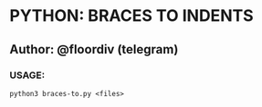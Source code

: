 # PYTHON: BRACES TO INDENTS
## Author: @floordiv (telegram)



### USAGE:
    python3 braces-to.py <files> 